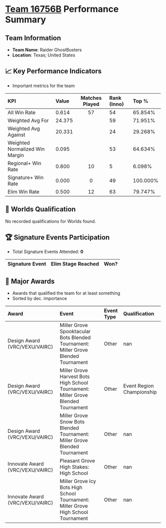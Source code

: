 # [Team 16756B](https://https://www.robotevents.com/teams/V5RC/16756B) Performance Summary

##  Team Information
- **Team Name**: Raider GhostBusters
- **Location**: Texas; United States

## 📈 Key Performance Indicators
- Important metrics for the team

| KPI | Value | Matches Played | Rank (Inno) | Top % |
|:---|:-----|:--------------:|:----|:-----|
| All Win Rate | 0.614 | 57 | 54 | 65.854% |
| Weighted Avg For | 24.375 |  | 59 | 71.951% |
| Weighted Avg Against | 20.331 |  | 24 | 29.268% |
| Weighted Normalized Win Margin | 0.095 |  | 53 | 64.634% |
| Regional+ Win Rate | 0.800 | 10 | 5 | 6.098% |
| Signature+ Win Rate | 0.000 | 0 | 49 | 100.000% |
| Elim Win Rate | 0.500 | 12 | 63 | 79.747% |


## 🎯 Worlds Qualification
No recorded qualifications for Worlds found.

## 🏆 Signature Events Participation
- Total Signature Events Attended: **0**

| Signature Event | Elim Stage Reached | Won? |
|:----------------|:-------------------|:----|


## 🥇 Major Awards
- Awards that qualified the team for at least something
- Sorted by dec. importance

| Award | Event | Event Type | Qualification |
|:------|:------|:-----------|:--------------|
| Design Award (VRC/VEXU/VAIRC) | Miller Grove Spooktacular Bots Blended Tournament: Miller Grove Blended Tournament | Other | nan |
| Design Award (VRC/VEXU/VAIRC) | Miller Grove Harvest Bots High School Tournament: Miller Grove Blended Tournament | Other | Event Region Championship |
| Design Award (VRC/VEXU/VAIRC) | Miller Grove Snow Bots Blended Tournament: Miller Grove Blended Tournament | Other | nan |
| Innovate Award (VRC/VEXU/VAIRC) | Pleasant Grove High Stakes: High School | Other | nan |
| Innovate Award (VRC/VEXU/VAIRC) | Miller Grove Icy Bots High School Tournament: Miller Grove High School Tournament | Other | nan |

